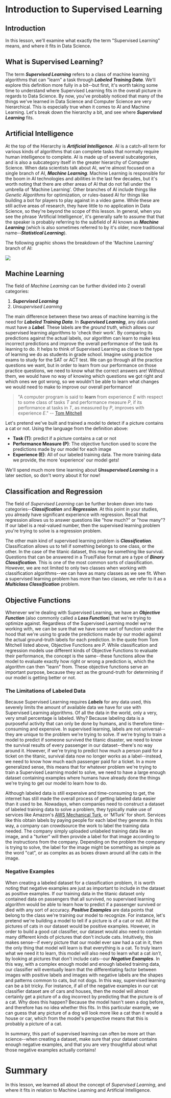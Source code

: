 
# Introduction to Supervised Learning

## Introduction

In this lesson, we'll examine what exactly the term "Supervised Learning" means, and where it fits in Data Science. 

## What is Supervised Learning?

The term **_Supervised Learning_** refers to a class of machine learning algorithms that can "learn" a task through **_Labeled Training Data_**. We'll explore this definition more fully in a bit--but first, it's worth taking some time to understand where Supervised Learning fits in the overall picture in regards to Data Science. By now, you've probably noticed that many of the things we've learned in Data Science and Computer Science are very hierarchical. This is especially true when it comes to AI and Machine Learning. Let's break down the hierarchy a bit, and see where **_Supervised Learning_** fits.  

## Artificial Intelligence

At the top of the Hierarchy is **_Artificial Intelligence_**.  AI is a catch-all term for various kinds of algorithms that can complete tasks that normally require human intelligence to complete. AI is made up of several subcategories, and is also a subcategory itself in the greater hierarchy of Computer Science. When data scientists talk about AI, we're almost focused on a single branch of AI, **_Machine Learning_**. Machine Learning is responsible for the boom in AI technologies and abilities in the last few decades, but it's worth noting that there are other areas of AI that do not fall under the umbrella of 'Machine Learning'. Other branches of AI include things like _Genetic Algorithms_ for optimization, or rules-based AI for things like building a bot for players to play against in a video game. While these are still active areas of research, they have little to no application in Data Science, so they're beyond the scope of this lesson. In general, when you see the phrase 'Artificial Intelligence', it's generally safe to assume that that the speaker is probably referring to the subfield of AI known as **_Machine Learning_** (which is also sometimes referred to by it's older, more traditional name--**_Statistical Learning_**).

The following graphic shows the breakdown of the 'Machine Learning' branch of AI:

<img src='images/ml-hierarchy.png'>


## Machine Learning

The field of _Machine Learning_ can be further divided into 2 overall categories:

1. **_Supervised Learning_**
2. _Unsupervised Learning_

The main difference between these two areas of machine learning is the need for **_Labeled Training Data_**. In **_Supervised Learning_**, any data used must have a **_Label_**. These labels are the _ground truth_, which allows our supervised learning algorithms to 'check their work'. By comparing its predictions against the actual labels, our algorithm can learn to make less incorrect predictions and improve the overall performance of the task its learning to do. It helps to think of Supervised Learning as close to the type of learning we do as students in grade school. Imagine using practice exams to study for the SAT or ACT test. We can go through all the practice questions we want, but in order to learn from our performance on those practice questions, we need to know what the correct answers are! Without them, we would have no way of knowing which questions we got right and which ones we got wrong, so we wouldn't be able to learn what changes we would need to make to improve our overall performance! 

> "A computer program is said to **learn** from experience <em>E</em> with respect to some class of tasks <em>T</em> and performance measure <em>P</em>, if its performance at tasks in <em>T</em>, as measured by <em>P</em>, improves with experience <em>E</em>."  -- [Tom Mitchell](http://www.cs.cmu.edu/~tom/)

Let's pretend we've built and trained a model to detect if a picture contains a cat or not. Using the language from the definition above:

* **Task (T)**: predict if a picture contains a cat or not
* **Performance Measure (P)**: The objective function used to score the predictions made by our model for each image
* **Experience (E)**: All of our labeled training data. The more training data we provide, the more 'experience' our model gets!

We'll spend much more time learning about **_Unsupervised Learning_** in a later section, so don't worry about it for now!

## Classification and Regression

The field of _Supervised Learning_ can be further broken down into two categories--**_Classification_** and **_Regression_**. At this point in your studies, you already have significant experience with regression. Recall that regression allows us to answer questions like "how much?" or "how many"? If our label is a real-valued number, then the supervised learning problem you're trying to solve is a regression problem. 

The other main kind of supervised learning problem is **_Classification_**. Classification allows us to tell if something belongs to one class, or the other. In the case of the titanic dataset, this may be something like survival. Questions that can be answered in a True/False format are a type of **_Binary Classification_**. This is one of the most common sorts of classification. However, we are not limited to only two classes when working with classification algorithms--we can have as many classes as we see fit. When a supervised learning problem has more than two classes, we refer to it as a **_Multiclass Classification_** problem. 

## Objective Functions

Whenever we're dealing with Supervised Learning, we have an **_Objective Function_** (also commonly called a **_Loss Function_**) that we're trying to optimize against. Regardless of the Supervised Learning model we're working with, we can be sure that we have some sort of function under the hood that we're using to grade the predictions made by our model against the actual ground-truth labels for each prediction. In the quote from Tom Mitchell listed above, Objective Functions are _P_. While classification and regression models use different kinds of Objective Functions to evaluate their performance, the concept is the same--these functions allow the model to evaluate exactly how right or wrong a prediction is, which the algorithm can then "learn" from. These objective functions serve an important purpose, because they act as the ground-truth for determining if our model is getting better or not. 

### The Limitations of Labeled Data

Because Supervised Learning requires **_Labels_** for any data used, this severely limits the amount of available data we have for use with Supervised Learning algorithms.  Of all the data in the world, only a very, very small percentage is labeled. Why? Because labeling data is a purposeful activity that can only be done by humans, and is therefore time-consuming and expensive. In supervised learning, labels are not universal--they are unique to the problem we're trying to solve. If we're trying to train a model to predict if someone survived the titanic disaster, we need to know the survival results of every passenger in our dataset--there's no way around it. However, if we're trying to predict how much a person paid for a ticket on the titanic, survival data now no longer works as a label--instead, we need to know how much each passenger paid for a ticket. In a more generalized sense, this means that for whatever problem we're trying to train a Supervised Learning model to solve, we need to have a large enough dataset containing examples where humans have already done the things we're trying to get our model to learn how to do.  

Although labeled data is still expensive and time-consuming to get, the internet has still made the overall process of getting labeled data easier than it used to be. Nowadays, when companies need to construct a dataset of labeled training data to solve a problem, they typically make use of services like Amazon's [AWS Mechanical Turk](https://docs.aws.amazon.com/mturk/index.html), or 'MTurk' for short. Services like this obtain labels by paying people for each label they generate. In this way, a company can crowdsource the work to label the training data needed. The company simply uploaded unlabeled training data like an image, and a "turker" will then provide a label for that image according to the instructions from the company. Depending on the problem the company is trying to solve, the label for the image might be something as simple as the word "cat", or as complex as as boxes drawn around all the cats in the image. 

### Negative Examples

When creating a labeled dataset for a classification problem, it is worth noting that negative examples are just as important to include in the dataset as positive examples. If our training data in the titanic dataset only contained data on passengers that all survived, no supervised learning algorithm would be able to learn how to predict if a passenger survived or died with any sort of accuracy. **_Positive Examples_** are data points that belong to the class we're training our model to recognize. For instance, let's pretend we're building a model to tell if a picture is of a cat or not. All the pictures of cats in our dataset would be positive examples. However, in order to build a good cat classifier, our dataset would also need to contain many different kinds of pictures that don't include cats. Intuitively, this makes sense--if every picture that our model ever saw had a cat in it, then the only thing that model will learn is that everything is a cat. To truly learn what we need it to learn, this model will also need to learn what a cat _isn't_, by looking at pictures that don't include cats--our **_Negative Examples_**. In this way, with a complex enough model and enough labeled training data, our classifier will eventually learn that the differentiating factor between images with positive labels and images with negative labels are the shapes and patterns common to cats, but not dogs. In this way, supervised learning can be a bit tricky. For instance, if all of the negative examples in our cat classifier dataset are of cars and houses, then the model will almost certainly get a picture of a dog incorrect by predicting that the picture is of a cat. Why does this happen? Because the model hasn't seen a dog before, and therefore has no idea whether this fits. In this particular example, we can guess that any picture of a dog will look more like a cat than it would a house or car, which from the model's perspective means that this is probably a picture of a cat. 

In summary, this part of supervised learning can often be more art than science--when creating a dataset, make sure that your dataset contains enough negative examples, and that you are very thoughtful about what those negative examples actually contains! 

# Summary

In this lesson, we learned all about the concept of _Supervised Learning_, and where it fits in relation to Machine Learning and Artificial Intelligence. 
